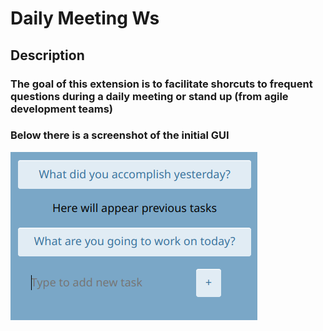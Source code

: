 # Daily Meeting Ws

## Description

### The goal of this extension is to facilitate shorcuts to frequent questions during a daily meeting or stand up (from agile development teams)


### Below there is a screenshot of the initial GUI

![Prototype](screenshot.png)
